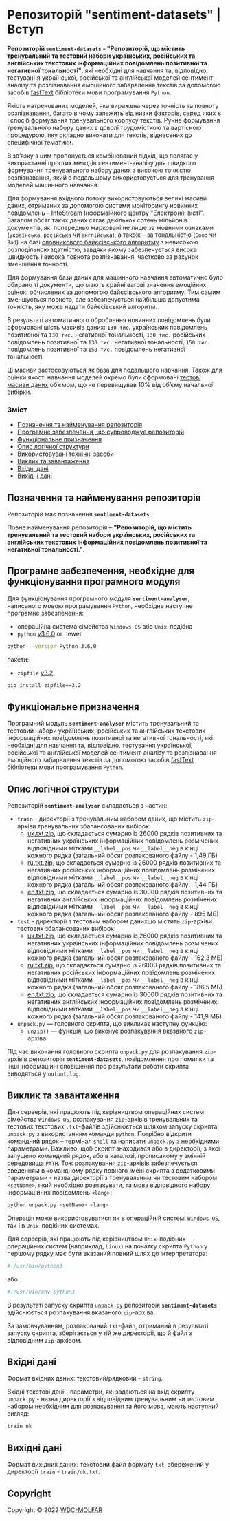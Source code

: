 # Репозиторій **"sentiment-datasets"** | Вступ

**Репозиторій `sentiment-datasets` - "Репозиторій, що містить тренувальний та тестовий набори українських, російських та англійських текстових інформаційних повідомлень позитивної та негативної тональності"**, які необхідні для навчання та, відповідно, тестування української, російської та англійської моделей сентимент-аналізу та розпізнавання емоційного забарвлення текстів за допомогою засобів [fastText](https://github.com/facebookresearch/fastText) бібліотеки мови програмування `Python`.

Якість натренованих моделей, яка виражена через точність та повноту розпізнавання, багато в чому залежить від низки факторів, серед яких є і спосіб формування тренувального корпусу текстів. Ручне формування тренувального набору даних є доволі трудомісткою та вартісною процедурою, яку складно виконати для текстів, віднесених до специфічної тематики.

В зв’язку з цим пропонується комбінований підхід, що полягає у використанні простих методів сентимент-аналізу для швидкого формування тренувального набору даних з високою точністю розпізнавання, який в подальшому використовується для тренування моделей машинного навчання. 

Для формування вхідного потоку використовуються великі масиви даних, отриманих за допомогою системи моніторингу новинних повідомлень – [InfoStream](http://infostream.ua/) Інформаійного центру "Електронні вісті". Загалом обсяг таких даних сягає декількох сотень мільйонів документів, які попередньо марковані не лише за мовними ознаками (`українська`, `російська` чи `англійська`), а також – за тональністю (`Good` чи `Bad`) на базі [словникового байєсівського алгоритму](https://doi.org/10.48550/arXiv.0806.2738) з невисокою розподільною здатністю, завдяки якому забезпечується висока швидкость і висока повнота розпізнавання, частково за рахунок зменшення точності. 

Для формування бази даних для машинного навчання автоматично було обирано ті документи, що мають крайні вагові значення емоційних оцінок, обчислених за допомогою байєсівського алгоритму. Тим самим зменшується повнота, але забезпечується найбільша допустима точність, яку може надати байєсівський алгоритм. 

В результаті автоматичного оброблення новинних повідомлень були сформовані шість масивів даних: `130 тис`. українських повідомлень позитивної та `130 тис.` негативної тональності, `130 тис.` російських повідомлень позитивної та `130 тис.` негативної тональності, `150 тис`. повідомлень позитивної та `150 тис.` повідомлень негативної тональності. 

Ці масиви застосовуються як база для подальшого навчання. Також для оцінки якості навчання моделей окремо були сформовані [тестові масиви даних](https://github.com/wdc-molfar/sentiment-datasets/tree/main/test) об’ємом, що не перевищував 10% від об’єму начальної вибірки. 

### Зміст
- [Позначення та найменування репозиторія](#name)
- [Програмне забезпечення, що супроводжує репозиторій](#software)
- [Функціональне призначення](#function)
- [Опис логічної структури](#structure)
- [Використовувані технічні засоби](#hardware)
- [Виклик та завантаження](#run)
- [Вхідні дані](#inputdata)
- [Вихідні дані](#outputdata)

<a name="name"></a>
<h2>Позначення та найменування репозиторія</h2>

Репозиторій має позначення **`sentiment-datasets`**.

Повне найменування репозиторія – **"Репозиторій, що містить тренувальний та тестовий набори українських, російських та англійських текстових інформаційних повідомлень позитивної та негативної тональності."**.

<a name="software"></a>
<h2>Програмне забезпечення, необхідне для функціонування програмного модуля</h2>

Для функціонування програмного модуля **`sentiment-analyser`**, написаного мовою програмування `Python`, необхідне наступне програмне забезпечення:

- операційна система сімейства `Windows OS` або `Unix`-подібна
- `python` [v3.6.0](https://www.python.org/downloads/release/python-360/) or newer

```sh
python --version Python 3.6.0
```

пакети:
- `zipfile` [v3.2](https://docs.python.org/3/library/zipfile.html)

```sh
pip install zipfile==3.2
```

<a name="function"></a>
<h2>Функціональне призначення</h2>

Програмний модуль **`sentiment-analyser`** містить тренувальний та тестовий набори українських, російських та англійських текстових інформаційних повідомлень позитивної та негативної тональності, які необхідні для навчання та, відповідно, тестування української, російської та англійської моделей сентимент-аналізу та розпізнавання емоційного забарвлення текстів за допомогою засобів [fastText](https://github.com/facebookresearch/fastText) бібліотеки мови програмування `Python`.

<a name="structure"></a>
<h2>Опис логічної структури</h2>

Репозиторій **`sentiment-analyser`** складається з частин:
- `train` - директорії з тренувальним набором даних, що містить `zip`-архіви тренувальних збалансованих вибірок:
	- [uk.txt.zip](https://github.com/wdc-molfar/sentiment-datasets/tree/main/train), що складається сумарно із 26000 рядків позитивних та негативних українських інформаційних повідомлень розмічених відповідними мітками `__label__pos` чи `__label__neg` в кінці кожного рядка (загальний обсяг розпакованого файлу - 1,49 ГБ)
	- [ru.txt.zip](https://github.com/wdc-molfar/sentiment-datasets/tree/main/train), що складається сумарно із 26000 рядків позитивних та негативних російських інформаційних повідомлень розмічених відповідними мітками `__label__pos` чи `__label__neg` в кінці кожного рядка (загальний обсяг розпакованого файлу - 1,44 ГБ)
	- [en.txt.zip](https://github.com/wdc-molfar/sentiment-datasets/tree/main/train), що складається сумарно із 30000 рядків позитивних та негативних англійських інформаційних повідомлень розмічених відповідними мітками `__label__pos` чи `__label__neg` в кінці кожного рядка (загальний обсяг розпакованого файлу - 895 МБ)
- `test` - директорії з тестовим набором данихщо містить `zip`-архіви тестових збалансованих вибірок:
	- [uk.txt.zip](https://github.com/wdc-molfar/sentiment-datasets/tree/main/test), що складається сумарно із 26000 рядків позитивних та негативних українських інформаційних повідомлень розмічених відповідними мітками `__label__pos` чи `__label__neg` в кінці кожного рядка (загальний обсяг розпакованого файлу - 162,3 МБ)
	- [ru.txt.zip](https://github.com/wdc-molfar/sentiment-datasets/tree/main/test), що складається сумарно із 26000 рядків позитивних та негативних російських інформаційних повідомлень розмічених відповідними мітками `__label__pos` чи `__label__neg` в кінці кожного рядка (загальний обсяг розпакованого файлу - 186,5 МБ)
	- [en.txt.zip](https://github.com/wdc-molfar/sentiment-datasets/tree/main/test), що складається сумарно із 30000 рядків позитивних та негативних англійських інформаційних повідомлень розмічених відповідними мітками `__label__pos` чи `__label__neg` в кінці кожного рядка (загальний обсяг розпакованого файлу - 141,9 МБ)
- `unpack.py` — головного скрипта, що викликає наступну функцію:
	- `unzip()` — функція, що виконує розпакування вказаного `zip`-архіва
		
Під час виконання головного скрипта `unpack.py` для розпакування `zip`-архівів репозиторія **`sentiment-datasets`**, повідомлення про помилки та інші інформаційні сповіщення про результати роботи скрипта виводяться у `output.log`.

<a name="run"></a>
<h2>Виклик та завантаження</h2>

Для серверів, які працюють під керівництвом операційних систем сімейства `Windows OS`, розпакування `zip`-архівів тренувальних та тестових текстових `.txt`-файлів здійснюється шляхом запуску скрипта `unpack.py` з використанням команди `python`. Потрібно відкрити командний рядок – термінал `shell` та написати `unpack.py` з необхідними параметрами. Важливо, щоб скрипт знаходився або в директорії, з якої запущено командний рядок, або в каталозі, прописаному у змінній середовища `PATH`. 
Тож розпакування `zip`-архівів забезпечується введенням в командному рядку повного імені скрипта з додатковими параметрами - назва директорії з тренувальним чи тестовим набором `<setName>`, який необхідно розпакувати, та мова відповідного набору інформаційних повідомлень `<lang>`:

```sh
python unpack.py <setName> <lang>
```
Операція може використовуватися як в операційній системі `Windows OS`, так і в `Unix`-подібних системах.

Для серверів, які працюють під керівництвом `Unix`-подібних операційних систем (наприклад, `Linux`) на початку скрипта `Python` у першому рядку має бути вказаний повний шлях до інтерпретатора:
``` python
#!/usr/bin/python3
```
або
``` python
#!/usr/bin/env python3
```
В результаті запуску скрипта `unpack.py` репозиторія **`sentiment-datasets`**  здійснюється розпакування вказаного `zip`-архіва.

За замовчуванням, розпакований `txt`-файл, отриманий в результаті запуску скрипта, зберігається у тій же директорії, що й файл з відповідним `zip`-архівом.

<a name="inputdata"></a>
<h2>Вхідні дані</h2>

Формат вхідних даних: текстовий/рядковий - `string`.

Вхідні текстові дані - параметри, які задаються на вхід скрипту `unpack.py` - назва директорії з відповідним тренувальним чи тестовим набором необхідним для розпакування та його мова, мають наступний вигляд:
```txt
train uk
```

<a name="inputdata"></a>
<h2>Вихідні дані</h2>

Формат вихідних даних: текстовий файл формату `txt`, збережений у директорії `train` - `train/uk.txt`.

## Copyright
Copyright © 2022 [WDC-MOLFAR](https://github.com/wdc-molfar)

